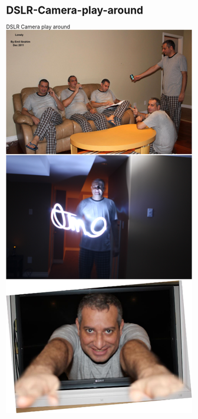 # DSLR-Camera-play-around
DSLR Camera play around
![](https://github.com/emilkaram/DSLR-Camera-play-around/blob/master/images/e7.jpg)
![](https://github.com/emilkaram/DSLR-Camera-play-around/blob/master/images/IMG_0009.JPG)
![](https://github.com/emilkaram/DSLR-Camera-play-around/blob/master/images/e4.jpg)

